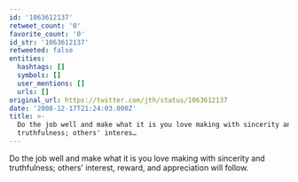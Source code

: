 ```yaml
---
id: '1063612137'
retweet_count: '0'
favorite_count: '0'
id_str: '1063612137'
retweeted: false
entities:
  hashtags: []
  symbols: []
  user_mentions: []
  urls: []
original_url: https://twitter.com/jth/status/1063612137
date: '2008-12-17T21:24:03.000Z'
title: >-
  Do the job well and make what it is you love making with sincerity and
  truthfulness; others' interes…
---
```


Do the job well and make what it is you love making with sincerity and truthfulness; others' interest, reward, and appreciation will follow.